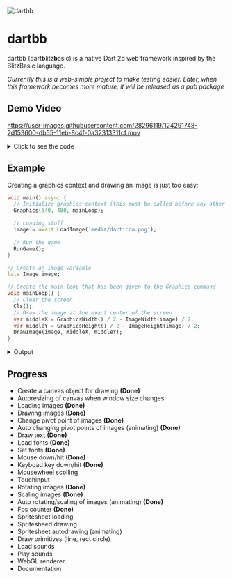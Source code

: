 ![dartbb](https://user-images.githubusercontent.com/28296119/124308891-365ccd80-db6a-11eb-886f-1e669bc9cdbd.png)
# dartbb
dartbb (dart**b**litz**b**asic) is a native Dart 2d web framework inspired by the BlitzBasic language.

_Currently this is a web-simple project to make testing easier. Later, when this framework becomes more mature, it will be released as a pub package_


## Demo Video

https://user-images.githubusercontent.com/28296119/124291748-2d153600-db55-11eb-8c4f-0a32313311cf.mov

<details>
  <summary>Click to see the code</summary>
  
  ```dart
import 'dart:html';

import 'dartbb/dartbb.dart';
import 'dartbb/font.dart';
import 'dartbb/image.dart';

void main() async {
  // Initialize graphics context (this must be called before any other dartbb function)
  Graphics(640, 480, mainLoop);
  SetAutoMidhandle(true);
  // Loading stuff
  image1 = await LoadImage('media/darticon.png');
  ScaleImage(image1, 2, 2);
  SetImageMidhandle(image1, true);

  // A copy basically copies the image element but not the attributes like scale/rotation/position etc.
  // As you can see above, 'image1' has been scaled and the pivot point has been changed, but that does not
  // apply to the copies when they are copied with 'CopyImage'
  // This is usefull when you don't want to load the same image media multiple times (in this case 'media/darticon.png').
  // To make an exact copy with all attributes, use CloneImage(Image) instead.
  image2 = CopyImage(image1);
  image3 = CopyImage(image1);
  image4 = CopyImage(image1);
  image5 = CopyImage(image1);
  image6 = CopyImage(image1);
  font = LoadFont('media/mandatoryplaything.ttf');

  SetFont(font, 12);

  // Begin the render loop and therefore the given "mainLoop" (this must be called after all resources have been loaded)
  // This should be the last command as this results in an endless loop
  RunGame();
}

// Create some variables for the images and font
late Image image1;
late Image image2;
late Image image3;
late Image image4;
late Image image5;
late Image image6;
late Font font;

// The mainLoop that has been given to the Graphics command
void mainLoop() {
  // Clear the screen
  Cls();

  var mhLeft = MouseHit(0);

  DrawText('FPS: ${FpsString()}', 10, 20);
  DrawText('MS: ${MillisecsString()}', 10, 40);
  DrawText('Press space :)', 100, 20);

  if (mhLeft) {
    if (IsMouseHidden()) {
      ShowMouse();
    } else {
      HideMouse();
    }
  }

  // See https://keycode.info for keycodes
  if (KeyDown(KeyCode.SPACE)) {
    var text1 =
        'Scaled Image size: ${ImageWidth(image1).toString()} | ${ImageHeight(image1).toString()}';
    var text2 =
        'Natural Image size: ${NaturalImageWidth(image1).toString()} | ${NaturalImageHeight(image1).toString()}';

    DrawText(text1, GraphicsWidth() / 2 - TextWidth(text1) / 2,
        GraphicsHeight() / 2 - TextHeight(text1) / 2 - 5);
    DrawText(text2, GraphicsWidth() / 2 - TextWidth(text2) / 2,
        GraphicsHeight() / 2 + TextHeight(text2) / 2 + 5);
  }

  if (IsMouseHidden()) {
    DrawText(
        'mxs: ${MouseXSpeed().toString()} | mys: ${MouseYSpeed().toString()}',
        MouseX() - 50,
        MouseY() + 80);
  } else {
    DrawText('mx: ${MouseX().toString()} | my: ${MouseY().toString()}',
        MouseX() - 50, MouseY() + 80);
  }

  var anchorX = 120;
  var anchorY = 100;

  // Auto animating is pretty easy right? :)

  AutoScaleImageX(image2, 0.04, 0, 1, true);
  DrawImage(image2, anchorX, anchorY);

  AutoScaleImageX(image3, 0.05, 0.5, 1.5, true);
  AutoScaleImageY(image3, 0.05, 0.8, 1.8, true);
  DrawImage(image3, anchorX + 100, anchorY);

  AutoScaleImageX(image4, 0.05, 0, 2, true);
  AutoScaleImageY(image4, 0.05, 0, 2, true);
  AutoRotateImage(image4, 2);
  DrawImage(image4, anchorX + 200, anchorY);

  AutoScaleImageX(image5, 0.04, 0, 1, true);
  AutoRotateImage(image5, 1);
  DrawImage(image5, anchorX + 300, anchorY);

  AutoRotateImage(image6, 2, 90, 360, true);
  DrawImage(image6, anchorX + 400, anchorY);

  AutoHandleImageX(image1, 1, -50, 50, true);
  AutoHandleImageY(image1, 2, -50, 50, true);
  AutoRotateImage(image1, 2);
  DrawImage(image1, GraphicsWidth() / 2,
      GraphicsHeight() / 2 + ImageHeight(image1) / 2);
}


  ```
</details>

## Example
Creating a graphics context and drawing an image is just too easy:
```dart
void main() async {
  // Initialize graphics context (this must be called before any other dartbb function)
  Graphics(640, 480, mainLoop);

  // Loading stuff
  image = await LoadImage('media/darticon.png');

  // Run the game
  RunGame();
}

// Create an image variable
late Image image;

// Create the main loop that has been given to the Graphics command
void mainLoop() {
  // Clear the screen
  Cls();
  // Draw the image at the exact center of the screen
  var middleX = GraphicsWidth() / 2 - ImageWidth(image) / 2;
  var middleY = GraphicsHeight() / 2 - ImageHeight(image) / 2;
  DrawImage(image, middleX, middleY);
}
```

<details>
  <summary>Output</summary>
  
![2021-07-02 16_59_24-dartbb](https://user-images.githubusercontent.com/28296119/124293502-07892c00-db57-11eb-9471-d2995fba06d4.png)

</details>

## Progress
- Create a canvas object for drawing **(Done)**
- Autoresizing of canvas when window size changes
- Loading images **(Done)**
- Drawing images **(Done)**
- Change pivot point of images **(Done)**
- Auto changing pivot points of images (animating) **(Done)**
- Draw text **(Done)**
- Load fonts **(Done)**
- Set fonts **(Done)**
- Mouse down/hit **(Done)**
- Keyboad key down/hit **(Done)**
- Mousewheel scolling
- Touchinput
- Rotating images **(Done)**
- Scaling images **(Done)**
- Auto rotating/scaling of images (animating) **(Done)**
- Fps counter **(Done)**
- Spritesheet loading
- Spritesheed drawing
- Spritesheet autodrawing (animating)
- Draw primitives (line, rect circle)
- Load sounds
- Play sounds
- WebGL renderer
- Documentation

